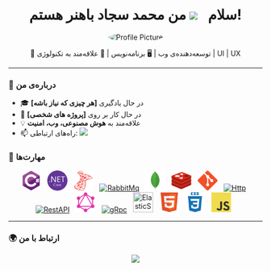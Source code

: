 <h1 align="center">سلام <img src="https://camo.githubusercontent.com/d552948e7884c41fde2d32b9221d79f0df2076c7d824aaab954ca93f53d95884/68747470733a2f2f6d656469612e67697068792e636f6d2f6d656469612f6876524a434c467a6361737252346961377a2f67697068792e676966" data-canonical-src="https://media.giphy.com/media/hvRJCLFzcasrR4ia7z/giphy.gif" style="width: 30px; display: inline-block;" data-target="animated-image.originalImage"> من محمد سجاد باهنر هستم!</h1>

<p align="center">
  <img src="https://camo.githubusercontent.com/0338f006176fe7fcb45ec6dc004f13dd485586c509766fa1a2a203261c33807c/68747470733a2f2f6d656469612e67697068792e636f6d2f6d656469612f51737347456d706b79454f684243623765312f67697068792e676966" width="150" style="border-radius: 50%;" alt="Profile Picture">
</p>

<p align="center">
  🎯 توسعه‌دهنده‌ی وب | 🖥 برنامه‌نویس | 🚀 علاقه‌مند به تکنولوژی | UI | UX
</p>

---

### 📌 درباره‌ی من
- 🎓 در حال یادگیری **[هر چیزی که نیاز باشه]**
- 💼 در حال کار بر روی **[پروژه های شخصی]**
- 💡 علاقه‌مند به **هوش مصنوعی، وب، امنیت**
- 📫 راه‌های ارتباطی: <a href="https://t.me/juSupport"><img src="https://img.shields.io/badge/Telegram-26A5E4?style=flat&logo=telegram&logoColor=white"></a>



### 🚀 مهارت‌ها  
<div align="center" dir="auto">
  <a target="_blank" rel="noopener noreferrer" href="https://github.com/devicons/devicon/blob/master/icons/csharp/csharp-original.svg"><img src="https://github.com/devicons/devicon/raw/master/icons/csharp/csharp-original.svg" title="Csharp" alt="CSharp" width="40" height="40" style="max-width: 100%;"></a>&nbsp;&nbsp;
  <a target="_blank" rel="noopener noreferrer" href="https://github.com/devicons/devicon/blob/master/icons/dotnetcore/dotnetcore-original.svg"><img src="https://github.com/devicons/devicon/raw/master/icons/dotnetcore/dotnetcore-original.svg" title="dotnetcore" alt="dotnetcore" width="40" height="40" style="max-width: 100%;"></a>&nbsp;&nbsp;
  <a target="_blank" rel="noopener noreferrer" href="https://github.com/devicons/devicon/blob/master/icons/microsoftsqlserver/microsoftsqlserver-plain.svg"><img src="https://github.com/devicons/devicon/raw/master/icons/microsoftsqlserver/microsoftsqlserver-plain.svg" title="SQLServer" alt="SQLServer" width="40" height="40" style="max-width: 100%;"></a>&nbsp;&nbsp;
  <a target="_blank" rel="noopener noreferrer nofollow" href="https://camo.githubusercontent.com/69b3423f07a31e0637da96ab114ab3b9beb528d1fdb01122c5215e0d44038f44/68747470733a2f2f63646e2e63646e6c6f676f2e636f6d2f6c6f676f732f722f33322f7261626269746d712e737667"><img src="https://camo.githubusercontent.com/69b3423f07a31e0637da96ab114ab3b9beb528d1fdb01122c5215e0d44038f44/68747470733a2f2f63646e2e63646e6c6f676f2e636f6d2f6c6f676f732f722f33322f7261626269746d712e737667" title="RabbitMq" alt="RabbitMq" width="40" height="40" data-canonical-src="https://cdn.cdnlogo.com/logos/r/32/rabbitmq.svg" style="max-width: 100%;"></a>&nbsp;&nbsp;
  <a target="_blank" rel="noopener noreferrer" href="https://github.com/devicons/devicon/blob/master/icons/mongodb/mongodb-original.svg"><img src="https://github.com/devicons/devicon/raw/master/icons/mongodb/mongodb-original.svg" title="mongodb" width="40" height="40" style="max-width: 100%;"></a>&nbsp;&nbsp;
  <a target="_blank" rel="noopener noreferrer" href="https://github.com/devicons/devicon/blob/master/icons/redis/redis-original.svg"><img src="https://github.com/devicons/devicon/raw/master/icons/redis/redis-original.svg" title="Redis" alt="Redis" width="40" height="40" style="max-width: 100%;"></a>&nbsp;&nbsp;
  <a target="_blank" rel="noopener noreferrer" href="https://github.com/devicons/devicon/blob/master/icons/git/git-original.svg"><img src="https://github.com/devicons/devicon/raw/master/icons/git/git-original.svg" title="Git" width="40" height="40" style="max-width: 100%;"></a>&nbsp;&nbsp;
   <a target="_blank" rel="noopener noreferrer nofollow" href="https://user-images.githubusercontent.com/25181517/192107854-765620d7-f909-4953-a6da-36e1ef69eea6.png"><img src="https://user-images.githubusercontent.com/25181517/192107854-765620d7-f909-4953-a6da-36e1ef69eea6.png" title="Http" alt="Http" width="40" height="40" style="max-width: 100%;"></a>&nbsp;&nbsp;
  <a target="_blank" rel="noopener noreferrer nofollow" href="https://user-images.githubusercontent.com/25181517/192107858-fe19f043-c502-4009-8c47-476fc89718ad.png"><img src="https://user-images.githubusercontent.com/25181517/192107858-fe19f043-c502-4009-8c47-476fc89718ad.png" title="RestAPI" alt="RestAPI" width="40" height="40" style="max-width: 100%;"></a>&nbsp;&nbsp;
  <a target="_blank" rel="noopener noreferrer" href="https://github.com/devicons/devicon/blob/master/icons/graphql/graphql-plain.svg"><img src="https://github.com/devicons/devicon/raw/master/icons/graphql/graphql-plain.svg" title="GraphQl" alt="GraphQl" width="40" height="40" style="max-width: 100%;"></a>&nbsp;&nbsp;
  <a target="_blank" rel="noopener noreferrer nofollow" href="https://user-images.githubusercontent.com/25181517/192107855-e669c777-9172-49c5-b7e0-404e29df0fee.png"><img src="https://user-images.githubusercontent.com/25181517/192107855-e669c777-9172-49c5-b7e0-404e29df0fee.png" title="gRpc" alt="gRpc" width="40" height="40" style="max-width: 100%;"></a>&nbsp;&nbsp;
  <a target="_blank" rel="noopener noreferrer nofollow" href="https://user-images.githubusercontent.com/25181517/183569191-f32cdf03-673f-4ae3-809b-3a8b376bb8a2.png"><img src="https://user-images.githubusercontent.com/25181517/183569191-f32cdf03-673f-4ae3-809b-3a8b376bb8a2.png" title="ElasticSearch" width="40" height="40" style="max-width: 100%;"></a>&nbsp;&nbsp;
  <a target="_blank" rel="noopener noreferrer" href="https://github.com/devicons/devicon/blob/master/icons/html5/html5-original.svg"><img src="https://github.com/devicons/devicon/raw/master/icons/html5/html5-original.svg" title="HTML5" alt="HTML" width="40" height="40" style="max-width: 100%;"></a>&nbsp;&nbsp;
  <a target="_blank" rel="noopener noreferrer" href="https://github.com/devicons/devicon/blob/master/icons/css3/css3-plain-wordmark.svg"><img src="https://github.com/devicons/devicon/raw/master/icons/css3/css3-plain-wordmark.svg" title="CSS3" alt="CSS" width="40" height="40" style="max-width: 100%;"></a>&nbsp;&nbsp;
  <a target="_blank" rel="noopener noreferrer" href="https://github.com/devicons/devicon/blob/master/icons/javascript/javascript-original.svg"><img src="https://github.com/devicons/devicon/raw/master/icons/javascript/javascript-original.svg" title="JavaScript" alt="JavaScript" width="40" height="40" style="max-width: 100%;"></a>&nbsp;&nbsp;
</div>

---
### 🌍 ارتباط با من
<p align="center">
  <a href="https://t.me/juSupport"><img src="https://img.shields.io/badge/Telegram-26A5E4?style=flat&logo=telegram&logoColor=white"></a>
</p>
